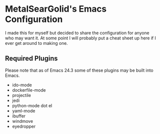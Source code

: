 MetalSearGolid's Emacs Configuration
====================================

I made this for myself but decided to share the configuration for anyone who may want it. At some point I will probably put a cheat sheet up here if I ever get around to making one.

Required Plugins
---------------------------
Please note that as of Emacs 24.3 some of these plugins may be built into Emacs.

* ido-mode
* dockerfile-mode
* projectile
* jedi
* python-mode dot el
* yaml-mode
* ibuffer
* windmove
* eyedropper
